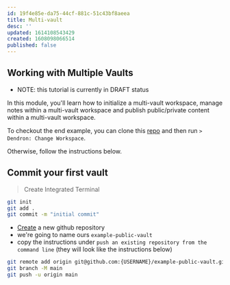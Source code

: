 ```yaml
---
id: 19f4e85e-da75-44cf-881c-51c43bf8aeea
title: Multi-vault
desc: ''
updated: 1614108543429
created: 1608098066514
published: false
---
```


## Working with Multiple Vaults
- NOTE: this tutorial is currently in DRAFT status

In this module, you'll learn how to initialize a multi-vault workspace, manage notes within a multi-vault workspace and publish public/private content within a multi-vault workspace. 

To checkout the end example, you can clone this [repo](https://github.com/kevinslin/example-multivault-workspace) and then run `> Dendron: Change Workspace`. 

Otherwise, follow the instructions below.

## Commit your first vault

> Create Integrated Terminal

```sh
git init
git add .
git commit -m "initial commit"
```

- [Create](https://github.com/new) a new github repository
- we're going to name ours `example-public-vault`
- copy the instructions under `push an existing repository from the command line` (they will look like the instructions below)

```sh
git remote add origin git@github.com:{USERNAME}/example-public-vault.git
git branch -M main
git push -u origin main
```
